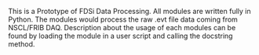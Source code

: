 This is a Prototype of FDSi Data Processing. All modules are written fully in Python. The modules would process the raw .evt file data coming from NSCL/FRIB DAQ. Description about the usage of each modules can be found by loading the module in a user script and calling the docstring method.
